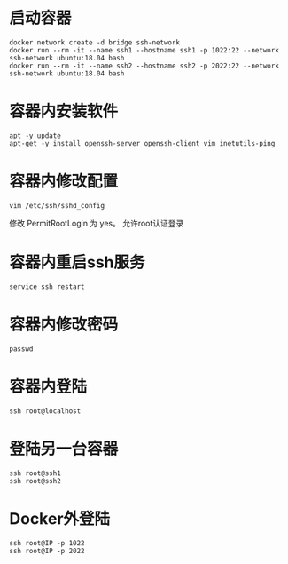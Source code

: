 
# 启动容器
```
docker network create -d bridge ssh-network
docker run --rm -it --name ssh1 --hostname ssh1 -p 1022:22 --network ssh-network ubuntu:18.04 bash
docker run --rm -it --name ssh2 --hostname ssh2 -p 2022:22 --network ssh-network ubuntu:18.04 bash
```

# 容器内安装软件
```
apt -y update
apt-get -y install openssh-server openssh-client vim inetutils-ping
```

# 容器内修改配置
```
vim /etc/ssh/sshd_config
```
修改 PermitRootLogin 为 yes。 允许root认证登录

# 容器内重启ssh服务
```
service ssh restart
```

# 容器内修改密码
```
passwd
```

# 容器内登陆
```
ssh root@localhost
```

# 登陆另一台容器
```
ssh root@ssh1
ssh root@ssh2
```

# Docker外登陆
```
ssh root@IP -p 1022
ssh root@IP -p 2022
```


